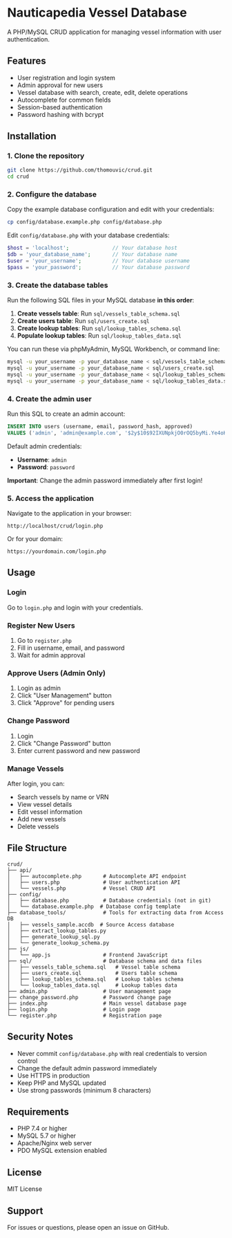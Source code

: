 # Nauticapedia Vessel Database

A PHP/MySQL CRUD application for managing vessel information with user authentication.

## Features

- User registration and login system
- Admin approval for new users
- Vessel database with search, create, edit, delete operations
- Autocomplete for common fields
- Session-based authentication
- Password hashing with bcrypt

## Installation

### 1. Clone the repository

```bash
git clone https://github.com/thomouvic/crud.git
cd crud
```

### 2. Configure the database

Copy the example database configuration and edit with your credentials:

```bash
cp config/database.example.php config/database.php
```

Edit `config/database.php` with your database credentials:

```php
$host = 'localhost';              // Your database host
$db = 'your_database_name';       // Your database name
$user = 'your_username';          // Your database username
$pass = 'your_password';          // Your database password
```

### 3. Create the database tables

Run the following SQL files in your MySQL database **in this order**:

1. **Create vessels table**: Run `sql/vessels_table_schema.sql`
2. **Create users table**: Run `sql/users_create.sql`
3. **Create lookup tables**: Run `sql/lookup_tables_schema.sql`
4. **Populate lookup tables**: Run `sql/lookup_tables_data.sql`

You can run these via phpMyAdmin, MySQL Workbench, or command line:

```bash
mysql -u your_username -p your_database_name < sql/vessels_table_schema.sql
mysql -u your_username -p your_database_name < sql/users_create.sql
mysql -u your_username -p your_database_name < sql/lookup_tables_schema.sql
mysql -u your_username -p your_database_name < sql/lookup_tables_data.sql
```

### 4. Create the admin user

Run this SQL to create an admin account:

```sql
INSERT INTO users (username, email, password_hash, approved)
VALUES ('admin', 'admin@example.com', '$2y$10$92IXUNpkjO0rOQ5byMi.Ye4oKoEa3Ro9llC/.og/at2.uheWG/igi', b'1');
```

Default admin credentials:
- **Username**: `admin`
- **Password**: `password`

**Important**: Change the admin password immediately after first login!

### 5. Access the application

Navigate to the application in your browser:

```
http://localhost/crud/login.php
```

Or for your domain:

```
https://yourdomain.com/login.php
```

## Usage

### Login

Go to `login.php` and login with your credentials.

### Register New Users

1. Go to `register.php`
2. Fill in username, email, and password
3. Wait for admin approval

### Approve Users (Admin Only)

1. Login as admin
2. Click "User Management" button
3. Click "Approve" for pending users

### Change Password

1. Login
2. Click "Change Password" button
3. Enter current password and new password

### Manage Vessels

After login, you can:
- Search vessels by name or VRN
- View vessel details
- Edit vessel information
- Add new vessels
- Delete vessels

## File Structure

```
crud/
├── api/
│   ├── autocomplete.php       # Autocomplete API endpoint
│   ├── users.php              # User authentication API
│   └── vessels.php            # Vessel CRUD API
├── config/
│   ├── database.php           # Database credentials (not in git)
│   └── database.example.php  # Database config template
├── database_tools/            # Tools for extracting data from Access DB
│   ├── vessels_sample.accdb  # Source Access database
│   ├── extract_lookup_tables.py
│   ├── generate_lookup_sql.py
│   └── generate_lookup_schema.py
├── js/
│   └── app.js                 # Frontend JavaScript
├── sql/                       # Database schema and data files
│   ├── vessels_table_schema.sql   # Vessel table schema
│   ├── users_create.sql           # Users table schema
│   ├── lookup_tables_schema.sql   # Lookup tables schema
│   └── lookup_tables_data.sql     # Lookup tables data
├── admin.php                  # User management page
├── change_password.php        # Password change page
├── index.php                  # Main vessel database page
├── login.php                  # Login page
└── register.php               # Registration page
```

## Security Notes

- Never commit `config/database.php` with real credentials to version control
- Change the default admin password immediately
- Use HTTPS in production
- Keep PHP and MySQL updated
- Use strong passwords (minimum 8 characters)

## Requirements

- PHP 7.4 or higher
- MySQL 5.7 or higher
- Apache/Nginx web server
- PDO MySQL extension enabled

## License

MIT License

## Support

For issues or questions, please open an issue on GitHub.
